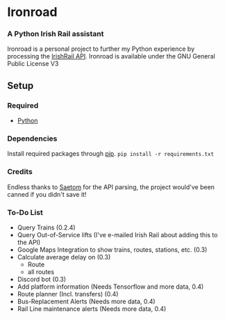 # Ironroad
### A Python Irish Rail assistant

Ironroad is a personal project to further my Python experience by processing the [IrishRail API](http://api.irishrail.ie/realtime/).
Ironroad is available under the GNU General Public License V3

## Setup
### Required
* [Python](https://www.python.org/downloads/)

### Dependencies
Install required packages through [pip](https://pypi.org/project/pip/).
`pip install -r requirements.txt`

### Credits
Endless thanks to [Saetom](https://www.saetom.xyz/) for the API parsing, the project would've been canned if you didn't save it!

### To-Do List
- Query Trains (0.2.4)
- Query Out-of-Service lifts (I've e-mailed Irish Rail about adding this to the API)
- Google Maps Integration to show trains, routes, stations, etc. (0.3)
- Calculate average delay on (0.3)
  - Route
  - all routes
- Discord bot (0.3)
- Add platform information (Needs Tensorflow and more data, 0.4)
- Route planner (Incl. transfers) (0.4)
- Bus-Replacement Alerts (Needs more data, 0.4)
- Rail Line maintenance alerts (Needs more data, 0.4)
